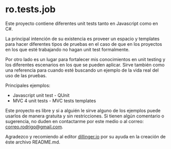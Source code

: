 ro.tests.job
=========

Este proyecto contiene diferentes unit tests tanto en Javascript como en C#.

La principal intención de su existencia es proveer un espacio y templates para
hacer diferentes tipos de pruebas en el caso de que en los proyectos
en los que esté trabajando no hagan unit test formalmente.

Por otro lado es un lugar para fortalecer mis conocimientos en unit testing y
los diferentes escenarios en los que se pueden aplicar. Sirve también como una
referencia para cuando esté buscando un ejemplo de la vida real del uso de las 
pruebas.

Principales ejemplos:

  - Javascript unit test - QUnit
  - MVC 4 unit tests - MVC tests templates
  

Este proyecto es libre y si a alguién le sirve alguno de los ejemplos puede usarlos
de manera gratuita y sin restricciones. Si tienen algún comentario o sugerencia, no
duden en contactarme por este medio o al correo: correo.rodrigo@gmail.com.

Agradezco y recomiendo al editor [dillinger.io] por su ayuda en la creación de éste archivo README.md.


[dillinger.io]:http://dillinger.io/